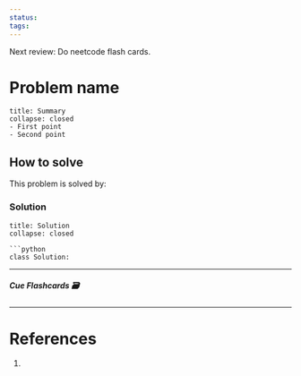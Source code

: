 ```yaml
---
status: 
tags:
---
```


Next review: Do neetcode flash cards.

# Problem name
```ad-tldr
title: Summary
collapse: closed
- First point
- Second point
```
## How to solve

This problem is solved by:


### Solution
```ad-tldr
title: Solution
collapse: closed

```python
class Solution:

```

---
##### Cue Flashcards 🗃

---
# References
1. 

